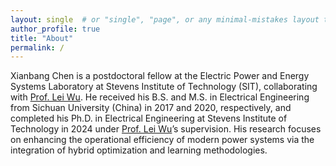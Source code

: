 ```yaml
---
layout: single  # or "single", "page", or any minimal-mistakes layout that shows sidebar
author_profile: true
title: "About"
permalink: /
---
```


Xianbang Chen is a postdoctoral fellow at the Electric Power and Energy Systems Laboratory at Stevens Institute of Technology (SIT), collaborating with [Prof. Lei Wu](https://sites.google.com/site/leiwupes/about-me). He received his B.S. and M.S. in Electrical Engineering from Sichuan University (China) in 2017 and 2020, respectively, and completed his Ph.D. in Electrical Engineering at Stevens Institute of Technology in 2024 under [Prof. Lei Wu](https://sites.google.com/site/leiwupes/about-me)’s supervision. His research focuses on enhancing the operational efficiency of modern power systems via the integration of hybrid optimization and learning methodologies.